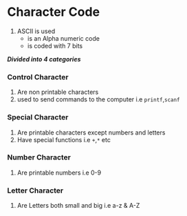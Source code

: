 # Character Code
1. ASCII is used
	+ is an Alpha numeric code
	+ is coded with 7 bits

***Divided into 4 categories***
### Control	Character
1. Are non printable characters
1. used to send commands to the computer
i.e `printf`,`scanf`

### Special	Character
1. Are printable characters except numbers and letters
1. Have special functions i.e `+`,`*` etc

### Number	Character
1. Are printable numbers i.e 0-9

### Letter	Character
1. Are Letters both small and big i.e a-z & A-Z
